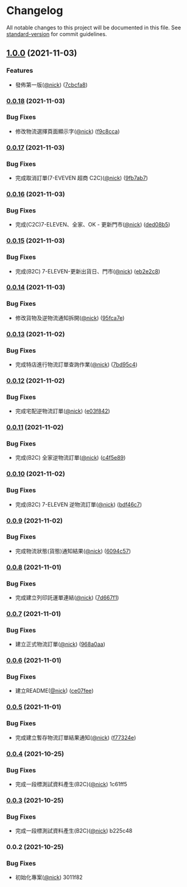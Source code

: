 # Changelog

All notable changes to this project will be documented in this file. See [standard-version](https://github.com/conventional-changelog/standard-version) for commit guidelines.

## [1.0.0](https://github.com/castion2293/ecpay-express/compare/v0.0.18...v1.0.0) (2021-11-03)


### Features

* 發佈第一版([@nick](https://github.com/nick)) ([7cbcfa8](https://github.com/castion2293/ecpay-express/commit/7cbcfa87d38a5966b1e253e3ba15ade3e8981aa0))

### [0.0.18](https://github.com/castion2293/ecpay-express/compare/v0.0.17...v0.0.18) (2021-11-03)


### Bug Fixes

* 修改物流選擇頁面顯示字([@nick](https://github.com/nick)) ([f9c8cca](https://github.com/castion2293/ecpay-express/commit/f9c8ccacb66e7530847bc470d30caf9f47beccc0))

### [0.0.17](https://github.com/castion2293/ecpay-express/compare/v0.0.16...v0.0.17) (2021-11-03)


### Bug Fixes

* 完成取消訂單(7-EVEVEN 超商 C2C)([@nick](https://github.com/nick)) ([9fb7ab7](https://github.com/castion2293/ecpay-express/commit/9fb7ab7c06d29ea49e232f4e0ca036f73ce7b686))

### [0.0.16](https://github.com/castion2293/ecpay-express/compare/v0.0.15...v0.0.16) (2021-11-03)


### Bug Fixes

* 完成(C2C)7-ELEVEN、全家、OK - 更新門市([@nick](https://github.com/nick)) ([ded08b5](https://github.com/castion2293/ecpay-express/commit/ded08b525fe2dc39794a6b2c4c6c6e8417573662))

### [0.0.15](https://github.com/castion2293/ecpay-express/compare/v0.0.14...v0.0.15) (2021-11-03)


### Bug Fixes

* 完成(B2C) 7-ELEVEN-更新出貨日、門市([@nick](https://github.com/nick)) ([eb2e2c8](https://github.com/castion2293/ecpay-express/commit/eb2e2c8da1839bc20ac6424f3f0759970430bc5b))

### [0.0.14](https://github.com/castion2293/ecpay-express/compare/v0.0.13...v0.0.14) (2021-11-03)


### Bug Fixes

* 修改貨物及逆物流通知拆開([@nick](https://github.com/nick)) ([95fca7e](https://github.com/castion2293/ecpay-express/commit/95fca7e93a2a1dc9f30bd51a132f69eed912d56e))

### [0.0.13](https://github.com/castion2293/ecpay-express/compare/v0.0.12...v0.0.13) (2021-11-02)


### Bug Fixes

* 完成特店進行物流訂單查詢作業([@nick](https://github.com/nick)) ([7bd95c4](https://github.com/castion2293/ecpay-express/commit/7bd95c41e0ebf8d53f1e0e21aa6cdaab5eec7ba5))

### [0.0.12](https://github.com/castion2293/ecpay-express/compare/v0.0.11...v0.0.12) (2021-11-02)


### Bug Fixes

* 完成宅配逆物流訂單([@nick](https://github.com/nick)) ([e03f842](https://github.com/castion2293/ecpay-express/commit/e03f84229c2e323e06fd87e9ffa1309c8a8ed0eb))

### [0.0.11](https://github.com/castion2293/ecpay-express/compare/v0.0.10...v0.0.11) (2021-11-02)


### Bug Fixes

* 完成(B2C) 全家逆物流訂單([@nick](https://github.com/nick)) ([c4f5e89](https://github.com/castion2293/ecpay-express/commit/c4f5e89793dfddfaf8af6aad2a4fe4cdfda93231))

### [0.0.10](https://github.com/castion2293/ecpay-express/compare/v0.0.9...v0.0.10) (2021-11-02)


### Bug Fixes

* 完成(B2C) 7-ELEVEN 逆物流訂單([@nick](https://github.com/nick)) ([bdf46c7](https://github.com/castion2293/ecpay-express/commit/bdf46c71c249452171175d857d12f53d176a0d97))

### [0.0.9](https://github.com/castion2293/ecpay-express/compare/v0.0.8...v0.0.9) (2021-11-02)


### Bug Fixes

* 完成物流狀態(貨態)通知結果([@nick](https://github.com/nick)) ([6094c57](https://github.com/castion2293/ecpay-express/commit/6094c5746acb00b4a843079a028cb417c2b457d5))

### [0.0.8](https://github.com/castion2293/ecpay-express/compare/v0.0.7...v0.0.8) (2021-11-01)


### Bug Fixes

* 完成建立列印託運單連結([@nick](https://github.com/nick)) ([7d667f1](https://github.com/castion2293/ecpay-express/commit/7d667f1a4864232279f96723b7c5416b475bd565))

### [0.0.7](https://github.com/castion2293/ecpay-express/compare/v0.0.6...v0.0.7) (2021-11-01)


### Bug Fixes

* 建立正式物流訂單([@nick](https://github.com/nick)) ([968a0aa](https://github.com/castion2293/ecpay-express/commit/968a0aa737a9e2e032db88218e72ee4050957d55))

### [0.0.6](https://github.com/castion2293/ecpay-express/compare/v0.0.5...v0.0.6) (2021-11-01)


### Bug Fixes

* 建立README([@nick](https://github.com/nick)) ([ce07fee](https://github.com/castion2293/ecpay-express/commit/ce07fee631fdc67ff7ec5c0afebf16e443e1f537))

### [0.0.5](https://github.com/castion2293/ecpay-express/compare/v0.0.4...v0.0.5) (2021-11-01)


### Bug Fixes

* 完成建立暫存物流訂單結果通知([@nick](https://github.com/nick)) ([f77324e](https://github.com/castion2293/ecpay-express/commit/f77324e08e976f2e0ef141f64b06e4d607e35bbf))

### [0.0.4](///compare/v0.0.3...v0.0.4) (2021-10-25)


### Bug Fixes

* 完成一段標測試資料產生(B2C)([@nick](undefined/nick)) 1c61ff5

### [0.0.3](///compare/v0.0.2...v0.0.3) (2021-10-25)


### Bug Fixes

* 完成一段標測試資料產生(B2C)([@nick](undefined/nick)) b225c48

### 0.0.2 (2021-10-25)


### Bug Fixes

* 初始化專案([@nick](undefined/nick)) 3011f82
